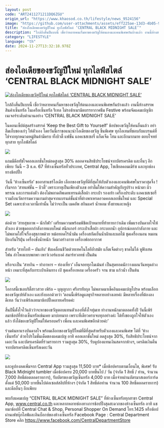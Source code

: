 ```yaml
---
layout: post
code: "ART2411271211DQ6ZGU"
origin_url: "https://www.khaosod.co.th/lifestyle/news_9524156"
image: "https://github.com/user-attachments/assets/eff225ae-13d3-4b05-9a7e-7e643e8538b8"
title: "ส่องไอเดียของขวัญปีใหม่ ทุกไลฟ์สไตล์ ‘CENTRAL BLACK MIDNIGHT SALE’"
description: "ใกล้ถึงสิ้นปีแบบนี้ เชื่อว่าหลายคนเริ่มหาของขวัญให้ตนเองและคนพิเศษกันบ้างแล้ว งานนี้ห้างสรรพสินค้าเซ็นทรัล ในเครือเซ็นทรัล รีเทล ไม่รอช้าเนรมิตบรรยากาศธีม"
category: "LIFESTYLE"
language: "th"
date: 2024-11-27T13:32:18.978Z
---
```


# ส่องไอเดียของขวัญปีใหม่ ทุกไลฟ์สไตล์ ‘CENTRAL BLACK MIDNIGHT SALE’

[![ส่องไอเดียของขวัญปีใหม่ ทุกไลฟ์สไตล์ ‘CENTRAL BLACK MIDNIGHT SALE’](https://www.khaosod.co.th/wpapp/uploads/2024/11/S__20029526-scaled.jpg "ส่องไอเดียของขวัญปีใหม่ ทุกไลฟ์สไตล์ ‘CENTRAL BLACK MIDNIGHT SALE’")](https://www.khaosod.co.th/wpapp/uploads/2024/11/S__20029526-scaled.jpg)

ใกล้ถึงสิ้นปีแบบนี้ เชื่อว่าหลายคนเริ่มหาของขวัญให้ตนเองและคนพิเศษกันบ้างแล้ว งานนี้ห้างสรรพสินค้าเซ็นทรัล ในเครือเซ็นทรัล รีเทล ไม่รอช้าเนรมิตบรรยากาศธีม Festive พร้อมจัดแคมเปญซิกเนเจอร์ระดับตำนานอย่าง ‘CENTRAL BLACK MIDNIGHT SALE’

ในคอนเซ็ปต์สุดสร้างสรรค์ ‘Keep the Best Gift to Yourself’ ช้อปของขวัญให้คนอื่นแล้ว อย่าลืมเก็บของเก๋ๆ ให้ตัวเอง โดยวันนี้เราขอแนะนำไอเดียของขวัญ ชิ้นพิเศษ ทุกไอเทมที่ชอบกับแบรนด์ที่ใช่จากทุกหมวดหมู่สินค้ามีครบ ทั้งบิวตี้ แฟชั่น แอคเซสเซอรี่ แก็ดเจ็ด โฮม และอีกมากมาย ตอบโจทย์ทุกสาย ทุกไลฟ์สไตล์

![](https://www.khaosod.co.th/wpapp/uploads/2024/11/S__20029527.jpg)

แถมมีดีลทัชใจคอลเลกชั่นใหม่ลดสูงสุด 30% ตลอดจนสิทธิประโยชน์จากบัตรเครดิต และอื่นๆ อีกเพียบ วันนี้ – 3 ธ.ค. 67 ที่ห้างเซ็นทรัลทั่วประเทศ, Central App, โซเชียลคอมเมิร์ซ และทุกช่องทางช้อปปิ้ง

วันนี้ ‘ห้างเซ็นทรัล’ ขออาสาแชร์ไอเดีย เลือกของขวัญที่ดีที่สุดให้กับตัวเองและคนพิเศษในราคาสุดจึ้ง ! เริ่มจาก ‘สายแฟชั่น – บิวตี้’ เพราะอายุเป็นเพียงตัวเลข อย่าลืมให้ความสำคัญกับรูปร่าง หน้าตา ผิวพรรณ และการแต่งตัว ต้องไม่พลาดอัพเดทเทรนด์เสื้อผ้า กระเป๋า รองเท้า เครื่องประดับ แอคเซสเซอรี่ รวมถึงนวัตกรรมความงามล่าสุดจากแบรนด์ชั้นนำที่ต่างพาเหรดอวดคอลเลกชั่นใหม่ และ Special Set เฉพาะช่วงเวลานี้เท่านั้น ไม่ว่าจะเป็น เมคอัพ สกินแคร์ น้ำหอม ทั้งชายและหญิง

![](https://www.khaosod.co.th/wpapp/uploads/2024/11/S__20029524.jpg)

ต่อด้วย ‘สายสุขภาพ – นักกีฬา’ เตรียมความพร้อมพิชิตเป้าหมายที่ท้าทายกว่าเดิม เพิ่มแรงบันดาลใจให้ตัวเอง ด้วยชุดออกกำลังกายแบบใหม่ สนีกเกอร์ กระเป๋าเสื้อผ้า กระบอกน้ำ อุปกรณ์ออกกำลังกาย และไม่พลาดใส่ใจเรื่องสุขภาพด้วย หม้อทอดไร้น้ำมัน เครื่องสกัดเย็นน้ำผักและผลไม้ ชุดเครื่องนอน หมอนป้องกันไร้ฝุ่น เครื่องชั่งน้ำหนัก วัดมวลร่างกาย เครื่องฟอกอากาศ

สำหรับ ‘สายไอที – บันเทิง’ ขับเคลื่อนชีวิตด้วยเทคโนโลยีล้ำสมัย แก็ตเจ็ดต่างๆ ขาดไม่ได้ หูฟังเฮดโฟน ลำโพงแบบพกพา เพาว์เวอร์แบงค์ สมาร์ทวอทช์ เป็นต้น

หรือจะเป็น ‘สายกิน – ทำอาหาร – ท่องเที่ยว’ เอ็นจอยทุกโมเม้นท์ เป็นสุดยอดนักวางแผนวันหยุดล่วงหน้า เหมาะที่สุดกับกระเป๋าเดินทาง เป้ ชุดเครื่องหอม เครื่องครัว จาน ชาม แก้วน้ำ เป็นต้น

![](https://www.khaosod.co.th/wpapp/uploads/2024/11/S__20029522.jpg)

โอกาสนี้เซเลบริตี้สาวสวย เพิร์ล – บุญญาภา ศรีอรทัยกุล ไม่พลาดมาเช็คอินแคมเปญโปรด พร้อมเลือกของขวัญเปย์ตัวเอง และยังบอกด้วยว่า ‘ตอนนี้เพิร์ลดูแลธุรกิจหลายอย่างเลยค่ะ มีหลายเรื่องที่ต้องลงดีเทล วันว่างเพิร์ลเลยมาช้อปปิ้งคลายเครียดค่ะ

สิ้นปีนี้ตั้งใจไว้แล้วว่าจะหาของขวัญตอบแทนตัวเองที่ตั้งใจทุ่มเท ทำงานหนักมาตลอดทั้งปี วันนี้เพิร์ลมาช้อปที่ห้างเซ็นทรัลเช่นเคย มาบ่อยมาก เพราะที่เดียวครบจบทุกอย่างค่ะ ได้ทั้งของถูกใจให้ตัวเองแล้ว ยังได้ของขวัญปีใหม่ให้ครอบครัว เพื่อน และคนพิเศษอีกด้วยค่ะ’

ร่วมค้นหาแรงบันดาลใจ พร้อมเลือกของขวัญปีใหม่ที่ดีที่สุดสำหรับตัวเองและคนพิเศษ ได้ที่ ‘ห้างเซ็นทรัล’ ด้วยโปรโมชั่นเด็ดของแคมเปญ อาทิ คอลเลกชั่นใหม่ ลดสูงสุด 30%, รับสิทธิประโยชน์จากเดอะวัน และบัตรเครดิตที่ร่วมรายการ รวมสูงสุด 30%, รับคูปองแทนเงินสดจากห้างฯ, เครดิตเงินคืนจากบัตรเครดิตเซ็นทรัลเดอะวัน

![](https://www.khaosod.co.th/wpapp/uploads/2024/11/S__20029529.jpg)

และคูปองลดเพิ่มจาก Central App รวมสูงสุด 11,500 บาท\* เมื่อช้อปครบตามเงื่อนไข, พิเศษ! รับ Black Midnight tumbler เมื่อช้อปครบ 20,000 บาทขึ้นไป / วัน (จำกัด 1 สิทธิ์ / ท่าน, จำนวน 7,000 สิทธิ์ต่อตลอดรายการ), รับบัตรของขวัญเซ็นทรัล 4,000 บาท เมื่อจ่ายผ่านบัตรมาสเตอร์การ์ด ตั้งแต่ 50,000 บาทขึ้นไปต่อเซลส์สลิปที่ห้างฯ (จำกัด 1 สิทธิ์ต่อท่าน จำนวน 100 สิทธิ์ตลอดรายการ) และดีลอื่นๆ อีกเพียบ

พบกับแคมเปญ “CENTRAL BLACK MIDNIGHT SALE” ที่ห้างเซ็นทรัลทุกสาขา Central App, www.central.co.th และหลากหลายช่องทางการช้อปปิ้งสุดสะดวกของห้างเซ็นทรัล อาทิ แชทมาช้อปที่ Central Chat & Shop, Personal Shopper On Demand โทร.1425 หรือช้อปผ่านเฟซบุ๊กไลฟ์และอินบ็อกซ์ของห้างเซ็นทรัล Facebook Page : Central Department Store คลิก https://www.facebook.com/CentralDepartmentStore
